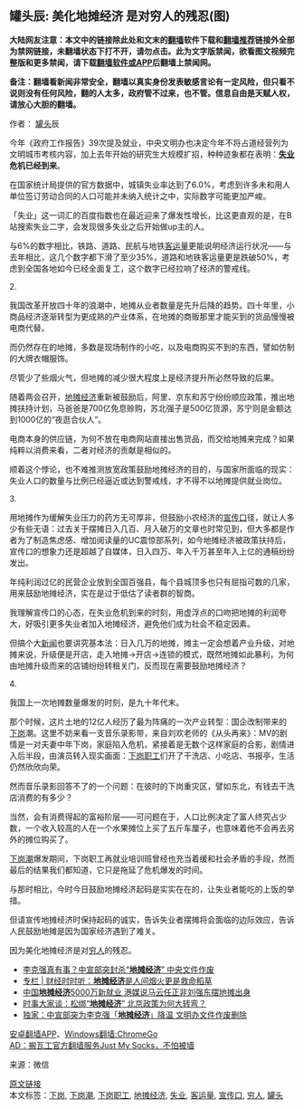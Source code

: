  <h2>罐头辰: 美化地摊经济 是对穷人的残忍(图)</h2> <p class="notice"><b>大陆网友注意：本文中的链接除此处和文末的<a href="https://github.com/bannedbook/fanqiang" >翻墙</a>软件下载和<a href="https://github.com/killgcd/justmysocks/blob/master/README.md">翻墙推荐</a>链接外全部为禁网链接，未翻墙状态下打不开，请勿点击。此为文字版禁闻，欲看图文视频完整版和更多禁闻，请下载<a href="https://github.com/bannedbook/fanqiang">翻墙软件或APP</a>后翻墙上禁闻网。</p><p>备注：翻墙看新闻非常安全，翻墙以真实身份发表敏感言论有一定风险，但只看不说则没有任何风险，翻的人太多，政府管不过来，也不管。信息自由是天赋人权，请放心大胆的翻墙。</b></p>  <div class="entry"> <p>作者： <a href="https://www.bannedbook.org/bnews/tag/%e7%bd%90%e5%a4%b4/" class="st_tag internal_tag" rel="tag" title="标签 罐头 下的日志">罐头</a>辰</p> <p>今年《政府工作报告》39次提及就业，中央文明办也决定今年不将占道经营列为文明城市考核内容，加上去年开始的研究生大规模扩招，种种迹象都在表明：<strong><a href="https://www.bannedbook.org/bnews/tag/%E5%A4%B1%E4%B8%9A/" class="st_tag internal_tag" rel="tag" title="标签 失业 下的日志">失业</a>危机已经到来</strong>。</p> <p>在国家统计局提供的官方数据中，城镇失业率达到了6.0%，考虑到许多未和用人单位签订劳动合同的人口可能并未纳入统计之中，实际数字可能更加严峻。</p> <p>「失业」这一词汇的百度指数也在最近迎来了爆发性增长，比这更直观的是，在B站搜索失业二字，会发现很多失业之后开始做up主的人。</p> <p>与6%的数字相比，铁路、道路、民航与地铁<a href="https://www.bannedbook.org/bnews/tag/%E5%AE%A2%E8%BF%90%E9%87%8F/" class="st_tag internal_tag" rel="tag" title="标签 客运量 下的日志">客运量</a>更能说明经济运行状况——与去年相比，这几个数字都下滑了至少35%，道路和地铁客运量更是跌破50%，考虑到全国各地如今已经全面复工，这个数字已经拉响了经济的警戒线。</p> <p>2.</p>  <p>我国改革开放四十年的浪潮中，地摊从业者数量是先升后降的趋势。四十年里，小商品经济逐渐转型为更成熟的产业体系，在地摊的商贩那里才能买到的货品慢慢被电商代替。</p> <p>而仍然存在的地摊，多数是现场制作的小吃，以及电商购买不到的东西，譬如仿制的大牌衣帽服饰。</p> <p>尽管少了些烟火气，但地摊的减少很大程度上是经济提升所必然导致的后果。</p> <p>随着两会召开，<a href="https://www.bannedbook.org/bnews/tag/%e5%9c%b0%e6%91%8a%e7%bb%8f%e6%b5%8e/" class="st_tag internal_tag" rel="tag" title="标签 地摊经济 下的日志">地摊经济</a>重新被鼓励后，阿里、京东和苏宁纷纷顺应政策，推出地摊扶持计划，马爸爸是700亿免息赊购，苏北强子是500亿货源，苏宁则是金额达到1000亿的“夜逛合伙人”。</p> <p>电商本身的供应链，为何不放在电商网站直接出售货品，而交给地摊来完成？如果纯粹以消费来看，二者对经济的贡献是相似的。</p> <p>顺着这个悖论，也不难推测放宽政策鼓励地摊经济的目的，与国家所面临的现实：失业人口的数量与比例已经逼近或达到警戒线，才不得不以地摊提供就业岗位。</p>  <p>3.</p> <p>用地摊作为缓解失业压力的药方无可厚非，但鼓励小农经济的<a href="https://www.bannedbook.org/bnews/tag/%E5%AE%A3%E4%BC%A0%E5%8F%A3/" class="st_tag internal_tag" rel="tag" title="标签 宣传口 下的日志">宣传口</a>径，就让人多少有些无语：过去关于摆摊日入几百、月入破万的文章也时常见到，但大多都是作者为了制造焦虑感、增加阅读量的UC震惊部系列，如今地摊经济被政策扶持后，宣传口的想象力还是超越了自媒体，日入四万、年入千万甚至年入上亿的通稿纷纷发出。</p> <p>年纯利润过亿的民营企业放到全国百强县，每个县城顶多也只有屈指可数的几家，用来鼓励地摊经济，实在是过于低估了读者群的智商。</p> <p>我理解宣传口的心态，在失业危机到来的时刻，用虚浮点的口吻把地摊的利润夸大，好吸引更多失业者加入地摊经济，避免他们成为社会不稳定因素。</p> <p>但搞个大<span class='wp_keywordlink_affiliate'><a href="https://www.bannedbook.org/" title="新闻">新闻</a></span>也要讲究基本法：日入几万的地摊，摊主一定会想着产业升级，对地摊来说，升级便是开店，走入地摊→开店→连锁的模式，既然地摊如此暴利，为何由地摊升级而来的店铺纷纷转租关门，反而现在需要鼓励地摊经济？</p> <p>4.</p>  <p>我国上一次地摊数量爆发的时刻，是九十年代末。</p> <p>那个时候，这片土地的12亿人经历了最为阵痛的一次产业转型：国企改制带来的<a href="https://www.bannedbook.org/bnews/tag/%E4%B8%8B%E5%B2%97/" class="st_tag internal_tag" rel="tag" title="标签 下岗 下的日志">下岗</a>潮。这里不妨来看一支音乐录影带，来自刘欢老师的《从头再来》：MV的剧情是一对夫妻中年下岗，家庭陷入危机，紧接着是无数个这样家庭的合影，剧情进入后半段，由演员转入现实画面：<a href="https://www.bannedbook.org/bnews/tag/%E4%B8%8B%E5%B2%97%E8%81%8C%E5%B7%A5/" class="st_tag internal_tag" rel="tag" title="标签 下岗职工 下的日志">下岗职工</a>们开了干洗店、小吃店、书报亭，生活仍然欣欣向荣。</p> <p>然而音乐录影回答不了的一个问题：在彼时的下岗重灾区，譬如东北，有钱去干洗店消费的有多少？</p> <p>当然，会有消费得起的富裕阶层——可问题在于，人口比例决定了富人终究占少数，一个收入较高的人在一个水果摊位上买了五斤车厘子，也意味着他不会再去另外的摊位购买了。</p> <p><a href="https://www.bannedbook.org/bnews/tag/%E4%B8%8B%E5%B2%97%E6%BD%AE/" class="st_tag internal_tag" rel="tag" title="标签 下岗潮 下的日志">下岗潮</a>爆发期间，下岗职工再就业培训班曾经也充当着缓和社会矛盾的手段，然而最后的结果我们都知道，它只是拖延了危机爆发的时间。</p> <p>与那时相比，今时今日鼓励地摊经济起码是实实在在的，让失业者能吃的上饭的举措。</p>  <p>但请宣传地摊经济时保持起码的诚实，告诉失业者摆摊将会面临的边际效应，告诉人民鼓励地摊是因为国家经济遇到了难关。</p> <p>因为美化地摊经济是对<a href="https://www.bannedbook.org/bnews/tag/%e7%a9%b7%e4%ba%ba/" class="st_tag internal_tag" rel="tag" title="标签 穷人 下的日志">穷人</a>的残忍。</p> <ul class='op-related-articles' title='相关阅读'> <li><a href='https://www.bannedbook.org/bnews/comments/20200606/1340469.html' target='_blank'>李克强真有事？中宣部突封杀“<b>地摊经济</b>” 中央文件作废</a></li> <li><a href='https://www.bannedbook.org/bnews/ssgc/20200606/1340433.html' target='_blank'>专栏 | 财经时时听：<b>地摊经济</b>是人间烟火更是救命稻草</a></li> <li><a href='https://www.bannedbook.org/bnews/headline/20200605/1340305.html' target='_blank'>中国<b>地摊经济</b>5000万新就业 港媒说马云任正非刘强东摆地摊出身</a></li> <li><a href='https://www.bannedbook.org/bnews/headline/20200605/1340280.html' target='_blank'>时事大家谈：松绑“<b>地摊经济</b>” 北京政策为何大转弯？</a></li> <li><a href='https://www.bannedbook.org/bnews/headline/20200605/1340210.html' target='_blank'>独家：中宣部突为李克强「<b>地摊经济</b>」降温    文明办文件作废删除</a></li> </ul> <div class="texttj"> <a href="https://github.com/bannedbook/fanqiang/wiki/%E7%A6%81%E9%97%BB%E7%BD%91%E5%AE%89%E5%8D%93%E7%BF%BB%E5%A2%99%E6%96%B0%E9%97%BBAPP" target="_blank">安卓翻墙APP</a>、<a href="https://github.com/bannedbook/fanqiang/wiki/Chrome%E4%B8%80%E9%94%AE%E7%BF%BB%E5%A2%99%E5%8C%85" target="_blank">Windows翻墙:ChromeGo</a><br/> <a href="https://github.com/killgcd/justmysocks/blob/master/README.md" target="_blank">AD：搬瓦工官方翻墙服务Just My Socks，不怕被墙</a> </div><p> 来源：微信 </p><a name='sharetosocial'></a>         <div><a href='https://www.bannedbook.org/bnews/comments/20200606/1340509.html'>原文链接</a></div>  </div><!--END ENTRY--> <div class="postfooter"> <div>本文标签：<a href="https://www.bannedbook.org/bnews/tag/%E4%B8%8B%E5%B2%97/" rel="tag">下岗</a>, <a href="https://www.bannedbook.org/bnews/tag/%E4%B8%8B%E5%B2%97%E6%BD%AE/" rel="tag">下岗潮</a>, <a href="https://www.bannedbook.org/bnews/tag/%E4%B8%8B%E5%B2%97%E8%81%8C%E5%B7%A5/" rel="tag">下岗职工</a>, <a href="https://www.bannedbook.org/bnews/tag/%e5%9c%b0%e6%91%8a%e7%bb%8f%e6%b5%8e/" rel="tag">地摊经济</a>, <a href="https://www.bannedbook.org/bnews/tag/%E5%A4%B1%E4%B8%9A/" rel="tag">失业</a>, <a href="https://www.bannedbook.org/bnews/tag/%E5%AE%A2%E8%BF%90%E9%87%8F/" rel="tag">客运量</a>, <a href="https://www.bannedbook.org/bnews/tag/%E5%AE%A3%E4%BC%A0%E5%8F%A3/" rel="tag">宣传口</a>, <a href="https://www.bannedbook.org/bnews/tag/%e7%a9%b7%e4%ba%ba/" rel="tag">穷人</a>, <a href="https://www.bannedbook.org/bnews/tag/%e7%bd%90%e5%a4%b4/" rel="tag">罐头</a></div>  </div><!--END POSTFOOTER--> 
